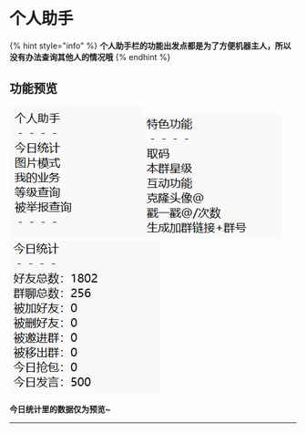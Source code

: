 # 个人助手

{% hint style="info" %}
**个人助手栏的功能出发点都是为了方便机器主人，所以没有办法查询其他人的情况哦**
{% endhint %}

## 功能预览

![](<../.gitbook/assets/image (12).png>)![](<../.gitbook/assets/image (4) (4).png>)![](<../.gitbook/assets/image (1).png>)

**今日统计里的数据仅为预览\~**

****

